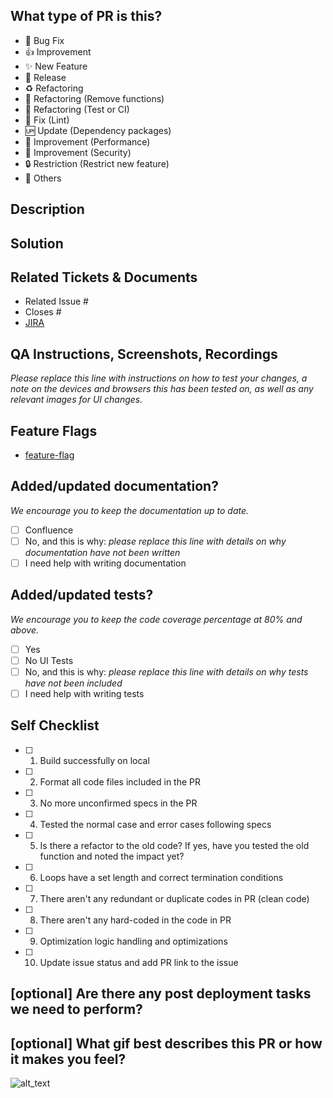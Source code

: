<!--
     For Work In Progress Pull Requests, please use the Draft PR feature,
     see https://github.blog/2019-02-14-introducing-draft-pull-requests/ for further details.

     For a timely review/response, please avoid force-pushing additional
     commits if your PR already received reviews or comments.

     Before submitting a Pull Request, please ensure you've done the following:
     - 📖 Read the Decodex Code of Conduct: https://github.com/Dec0dex/dcp-web/blob/main/CODE_OF_CONDUCT.md
     - 👷‍♀️ Create small PRs. In most cases this will be possible.
     - ✅ Provide tests for your changes.
     - 📝 Use descriptive commit messages.
     - 📗 Update any related documentation and include any relevant screenshots.

     NOTE: Pull Requests from forked repositories will need to be reviewed by
     a Decodex Team member before any CI builds will run. Once your PR is approved
     with a `/ci` reply to the PR, it will be allowed to run subsequent builds without
     manual approval.
-->

## What type of PR is this?
<!-- Choose only something to come under. -->

- 🐛 Bug Fix
- 👍 Improvement
- ✨ New Feature
- 🎉 Release
- ♻️ Refactoring
- 🚿 Refactoring (Remove functions)
- 💚 Refactoring (Test or CI)
- 👕 Fix (Lint)
- 🆙 Update (Dependency packages)
- 🚀 Improvement (Performance)
- 👮 Improvement (Security)
- 🔒 Restriction (Restrict new feature)
- 👾 Others


## Description

## Solution

## Related Tickets & Documents

<!--
For pull requests that relate or close an issue, please include them
below.  We like to follow [Github's guidance on linking issues to pull requests](https://docs.github.com/en/issues/tracking-your-work-with-issues/linking-a-pull-request-to-an-issue).

For example having the text: "closes #1234" would connect the current pull
request to issue 1234.  And when we merge the pull request, Github will
automatically close the issue.
-->

- Related Issue #
- Closes #
- [JIRA](https://decodexpr.atlassian.net/browse/DCP-1)

## QA Instructions, Screenshots, Recordings

_Please replace this line with instructions on how to test your changes, a note
on the devices and browsers this has been tested on, as well as any relevant
images for UI changes._

## Feature Flags
<!--
If applicable please provide feature flags that needs to be set in order to test your code
-->

- [feature-flag]()

## Added/updated documentation?
_We encourage you to keep the documentation up to date._

- [ ] Confluence
- [ ] No, and this is why: _please replace this line with details on why documentation have not been written_
- [ ] I need help with writing documentation

## Added/updated tests?
_We encourage you to keep the code coverage percentage at 80% and above._

- [ ] Yes
- [ ] No UI Tests
- [ ] No, and this is why: _please replace this line with details on why tests
  have not been included_
- [ ] I need help with writing tests

## Self Checklist
- [ ] 1. Build successfully on local
- [ ] 2. Format all code files included in the PR
- [ ] 3. No more unconfirmed specs in the PR
- [ ] 4. Tested the normal case and error cases following specs
- [ ] 5. Is there a refactor to the old code? If yes, have you tested the old function and noted the impact yet?
- [ ] 6. Loops have a set length and correct termination conditions
- [ ] 7. There aren't any redundant or duplicate codes in PR (clean code)
- [ ] 8. There aren't any hard-coded in the code in PR
- [ ] 9. Optimization logic handling and optimizations
- [ ] 10. Update issue status and add PR link to the issue

## [optional] Are there any post deployment tasks we need to perform?

## [optional] What gif best describes this PR or how it makes you feel?

![alt_text](gif_link)